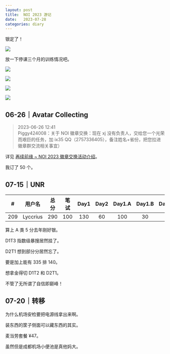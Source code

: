 ```yaml
---
layout: post
title:  NOI 2023 游记
date:   2023-07-28
categories: diary
---
```


银定了！

![](https://lyccrius.oss-cn-beijing.aliyuncs.com/NOI2023/silver.png)

放一下停课三个月的训练情况吧。

![](https://lyccrius.oss-cn-beijing.aliyuncs.com/NOI2023/practice-2023-05.png)


![](https://lyccrius.oss-cn-beijing.aliyuncs.com/NOI2023/practice-2023-06.png)


![](https://lyccrius.oss-cn-beijing.aliyuncs.com/NOI2023/practice-2023-07.png)

![](https://lyccrius.oss-cn-beijing.aliyuncs.com/NOI2023/practice.svg)

## 06-26｜Avatar Collecting

>   2023-06-26 12:41  
>   Piggy424008：关于 NOI 徽章交换：现在 xj 没有负责人，交给您一个光荣而艰巨的任务，加 ix35 QQ（2757336405），备注姓名+省份，把您拉进徽章群交流相关事宜）

详见 [再续前缘 ~ NOI 2023 徽章交换活动介绍](https://www.luogu.com.cn/blog/yycdxp/noi-2023-avatar-collecting)。

我订了 50 个。

## 07-15｜UNR

|#|用户名|总分|笔试|Day1|Day2|Day1.A|Day1.B|Day1.C|Day2.A|Day2.B|Day2.C|
|:-:|:-:|:-:|:-:|:-:|:-:|:-:|:-:|:-:|:-:|:-:|:-:|
|209|Lyccrius|290|100|130|60|100|30|0|25|5|30|

算上 A 类 5 分去年刚好银。

D1T3 指数级暴搜居然挂了。

D2T1 想到部分分居然忘了。

要是加上能有 335 排 140。

想拿金得切 D1T2 和 D2T1。

不管了无所谓了自信即巅峰！

## 07-20｜转移

为什么机场安检要把电源线拿出来啊。

装东西的筐子侧面可以藏东西的其实。

麦当劳套餐 ¥47。

虽然但是成都机场小便池是真他妈大。